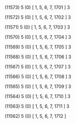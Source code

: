 (11573) 5 (0) [ 1, 5, 6, 7, 1701 ] 3 


(11572) 5 (0) [ 1, 5, 6, 7, 1702 ] 3 


(11571) 5 (0) [ 1, 5, 6, 7, 1703 ] 3 


(11570) 5 (0) [ 1, 5, 6, 7, 1704 ] 3 


(11569) 5 (0) [ 1, 5, 6, 7, 1705 ] 3 


(11568) 5 (0) [ 1, 5, 6, 7, 1706 ] 3 


(11567) 5 (0) [ 1, 5, 6, 7, 1707 ] 3 


(11566) 5 (0) [ 1, 5, 6, 7, 1708 ] 3 


(11565) 5 (0) [ 1, 5, 6, 7, 1709 ] 3 


(11564) 5 (0) [ 1, 5, 6, 7, 1710 ] 3 


(11563) 5 (0) [ 1, 5, 6, 7, 1711 ] 3 


(11562) 5 (0) [ 1, 5, 6, 7, 1712 ]  

